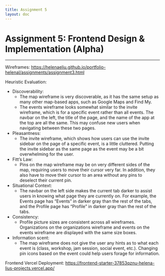 ```yaml
---
title: Assignment 5
layout: doc
---
```


# Assignment 5: Frontend Design & Implementation (Alpha)

---

Wireframes: https://helenaeliu.github.io/portfolio-helenal/assignments/assignment3.html 


Heuristic Evaluation:
  - Discoverability:
    - The map wireframe is very discoverable, as it has the same setup as many other map-based apps, such as Google Maps and Find My.
    - The events wireframe looks somewhat similar to the invite wireframe, which is for a specific event rather than all events. The navbar on the left, the title of the page, and the name of the app at the top are all the same. This may confuse new users when navigating between these two pages.
  - Pleasantness:
    - The invite wireframe, which shows how users can use the invite sidebar on the page of a specific event, is a little cluttered. Putting the invite sidebar as the same page as the event may be a bit overwhelming for the user.
  - Fitt’s Law:
    - Pins on the map wireframe may be on very different sides of the map, requiring users to move their cursor very far. In addition, they also have to move their cursor to an area without any pins to deselect their current pin.
  - Situational Context:
    - The navbar on the left side makes the current tab darker to assist users in knowing what page they are currently on. For example, the Events page has “Events” in darker gray than the rest of the tabs, and the Profile page has “Profile” in darker gray than the rest of the tabs.
  - Consistency:
    - Profile picture sizes are consistent across all wireframes. Organizations on the organizations wireframe and events on the events wireframe are displayed with the same size boxes.
  - Information scent:
    - The map wireframe does not give the user any hints as to what each event is (class, workshop, jam session, social event, etc.). Changing pin icons based on the event could help users forage for information.

Frontend Vercel Deployment: https://frontend-starter-37853qznu-helena-lius-projects.vercel.app/